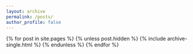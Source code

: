 ```yaml
---
layout: archive
permalink: /posts/
author_profile: false
---
```


{% for post in site.pages %}
  {% unless post.hidden %}
    {% include archive-single.html %}
  {% endunless %}
{% endfor %}